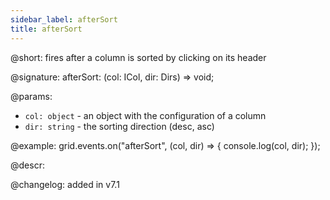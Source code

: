 ```yaml
---
sidebar_label: afterSort
title: afterSort
--- 
```


@short: fires after a column is sorted by clicking on its header

@signature: afterSort: (col: ICol, dir: Dirs) => void;

@params:
- `col: object` - an object with the configuration of a column
- `dir: string` - the sorting direction (desc, asc)

@example:
grid.events.on("afterSort", (col, dir) => {
	console.log(col, dir);
});

@descr:

@changelog: added in v7.1

[comment]: # (@relatedapi: grid/api/grid_beforesort_event.md)
